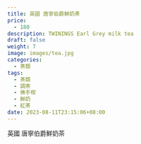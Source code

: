 ```yaml
---
title: 英國 唐寧伯爵鮮奶茶
price:
  - 180
description: TWININGS Earl Grey milk tea
draft: false
weight: 7
image: images/tea.jpg
categories:
  - 茶類
tags:
  - 茶類
  - 調茶
  - 佛手柑
  - 鮮奶
  - 紅茶
date: 2023-08-11T23:15:06+08:00
---
```


 英國 唐寧伯爵鮮奶茶
